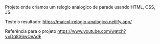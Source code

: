 Projeto onde criamos um relogio analogico de parade usando HTML, CSS, JS.

Teste o resultado:
https://maicol-relogio-analogico.netlify.app/ 

Referência para o projeto
https://www.youtube.com/watch?v=Dq8S6wOeAdE


